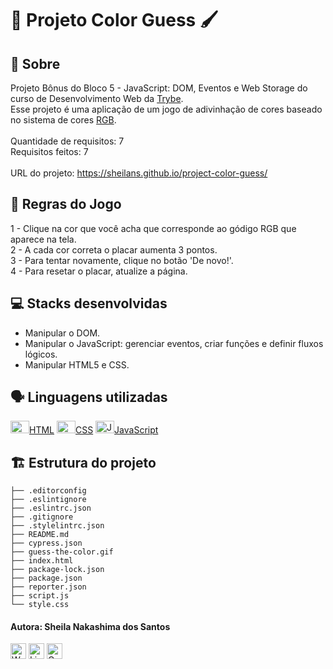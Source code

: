 # :art: Projeto Color Guess :paintbrush:

## :page_facing_up: Sobre

Projeto Bônus do Bloco 5 - JavaScript: DOM, Eventos e Web Storage do curso de Desenvolvimento Web da [Trybe](https://www.betrybe.com).<br>
Esse projeto é uma aplicação de um jogo de adivinhação de cores baseado no sistema de cores [RGB](https://www.w3schools.com/colors/colors_rgb.asp).<br><br>
Quantidade de requisitos: 7<br>
Requisitos feitos: 7<br><br>
URL do projeto: https://sheilans.github.io/project-color-guess/

## :game_die: Regras do Jogo
1 - Clique na cor que você acha que corresponde ao gódigo RGB que aparece na tela.<br>
2 - A cada cor correta o placar aumenta 3 pontos.<br>
3 - Para tentar novamente, clique no botão 'De novo!'.<br>
4 - Para resetar o placar, atualize a página.

## :computer: Stacks desenvolvidas

- Manipular o DOM.
- Manipular o JavaScript: gerenciar eventos, criar funções e definir fluxos lógicos.
- Manipular HTML5 e CSS.

## :speaking_head: Linguagens utilizadas
<div align="left">
<a href="https://developer.mozilla.org/en-US/docs/Web/HTML" title="HTML5"><img alt="HTML5 icon" height="20px" width="30px" src="https://cdn.jsdelivr.net/gh/devicons/devicon/icons/html5/html5-original.svg" />HTML</a>
  <a href="https://developer.mozilla.org/pt-BR/docs/Web/CSS" title="CSS3"><img alt="CSS3 icon" height="20px" width="30px" src="https://cdn.jsdelivr.net/gh/devicons/devicon/icons/css3/css3-original.svg" />CSS</a>
  <a href="https://developer.mozilla.org/pt-BR/docs/Web/JavaScript" title="JavaScript"><img alt="JavaScript icon" height="20px" width="30px" src="https://cdn.jsdelivr.net/gh/devicons/devicon/icons/javascript/javascript-original.svg" />JavaScript</a>
</div>

## :building_construction: Estrutura do projeto
```
├── .editorconfig
├── .eslintignore
├── .eslintrc.json
├── .gitignore
├── .stylelintrc.json
├── README.md
├── cypress.json
├── guess-the-color.gif
├── index.html
├── package-lock.json
├── package.json
├── reporter.json
├── script.js
└── style.css
 ```
 #### Autora: Sheila Nakashima dos Santos
<a href="https://wa.me/+5511995985416?text=Sheila%20Dev" target="_blank" rel="external"><img src="https://img.shields.io/badge/WhatsApp-25D366?style=for-the-badge&logo=whatsapp&logoColor=white" alt="WhatsApp" height="25px" /></a>
<a href="https://www.linkedin.com/in/sheila-nakashima-dos-santos/" target="_blank" rel="external"><img src="https://img.shields.io/badge/LinkedIn-0077B5?style=for-the-badge&logo=linkedin&logoColor=white" alt="LinkedIn" height="25px"></a>
<a href="mailto:shei.nsantos@gmail.com" target="_blank" rel="external"><img src="https://img.shields.io/badge/Gmail-D14836?style=for-the-badge&logo=gmail&logoColor=white" alt="Gmail" height="25px"></a>
